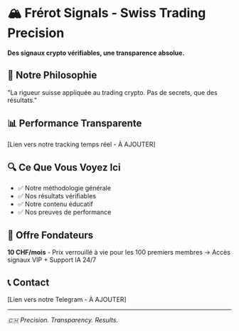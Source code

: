 # 🏔️ Frérot Signals - Swiss Trading Precision

**Des signaux crypto vérifiables, une transparence absolue.**

## 🎯 Notre Philosophie
"La rigueur suisse appliquée au trading crypto. Pas de secrets, que des résultats."

## 📊 Performance Transparente
[Lien vers notre tracking temps réel - À AJOUTER]

## 🔍 Ce Que Vous Voyez Ici
- ✅ Notre méthodologie générale
- ✅ Nos résultats vérifiables  
- ✅ Notre contenu éducatif
- ✅ Nos preuves de performance

## 🚀 Offre Fondateurs
**10 CHF/mois** - Prix verrouillé à vie pour les 100 premiers membres
→ Accès signaux VIP + Support IA 24/7

## 📞 Contact
[Lien vers notre Telegram - À AJOUTER]

---
*🇨🇭 Precision. Transparency. Results.*

